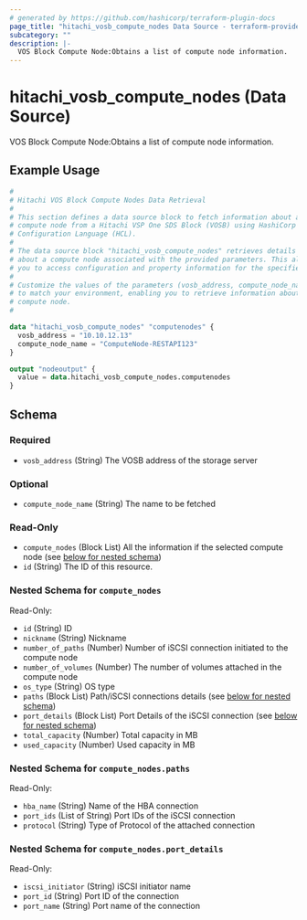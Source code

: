 ```yaml
---
# generated by https://github.com/hashicorp/terraform-plugin-docs
page_title: "hitachi_vosb_compute_nodes Data Source - terraform-provider-hitachi"
subcategory: ""
description: |-
  VOS Block Compute Node:Obtains a list of compute node information.
---
```


# hitachi_vosb_compute_nodes (Data Source)

VOS Block Compute Node:Obtains a list of compute node information.

## Example Usage

```terraform
#
# Hitachi VOS Block Compute Nodes Data Retrieval
#
# This section defines a data source block to fetch information about a specific
# compute node from a Hitachi VSP One SDS Block (VOSB) using HashiCorp
# Configuration Language (HCL).
#
# The data source block "hitachi_vosb_compute_nodes" retrieves details
# about a compute node associated with the provided parameters. This allows
# you to access configuration and property information for the specified compute node.
#
# Customize the values of the parameters (vosb_address, compute_node_name)
# to match your environment, enabling you to retrieve information about the desired
# compute node.
#

data "hitachi_vosb_compute_nodes" "computenodes" {
  vosb_address = "10.10.12.13"
  compute_node_name = "ComputeNode-RESTAPI123"
}

output "nodeoutput" {
  value = data.hitachi_vosb_compute_nodes.computenodes
}
```

<!-- schema generated by tfplugindocs -->
## Schema

### Required

- `vosb_address` (String) The  VOSB address of the storage server

### Optional

- `compute_node_name` (String) The name  to be fetched

### Read-Only

- `compute_nodes` (Block List) All the information if the selected compute node (see [below for nested schema](#nestedblock--compute_nodes))
- `id` (String) The ID of this resource.

<a id="nestedblock--compute_nodes"></a>
### Nested Schema for `compute_nodes`

Read-Only:

- `id` (String) ID
- `nickname` (String) Nickname
- `number_of_paths` (Number) Number of iSCSI connection initiated to the compute node
- `number_of_volumes` (Number) The number of volumes attached in the compute node
- `os_type` (String) OS type
- `paths` (Block List) Path/iSCSI connections details (see [below for nested schema](#nestedblock--compute_nodes--paths))
- `port_details` (Block List) Port Details of the iSCSI connection (see [below for nested schema](#nestedblock--compute_nodes--port_details))
- `total_capacity` (Number) Total capacity in MB
- `used_capacity` (Number) Used capacity in MB

<a id="nestedblock--compute_nodes--paths"></a>
### Nested Schema for `compute_nodes.paths`

Read-Only:

- `hba_name` (String) Name of the HBA connection
- `port_ids` (List of String) Port IDs of the iSCSI connection
- `protocol` (String) Type of Protocol of the attached connection


<a id="nestedblock--compute_nodes--port_details"></a>
### Nested Schema for `compute_nodes.port_details`

Read-Only:

- `iscsi_initiator` (String) iSCSI initiator name
- `port_id` (String) Port ID of the connection
- `port_name` (String) Port name of the connection
